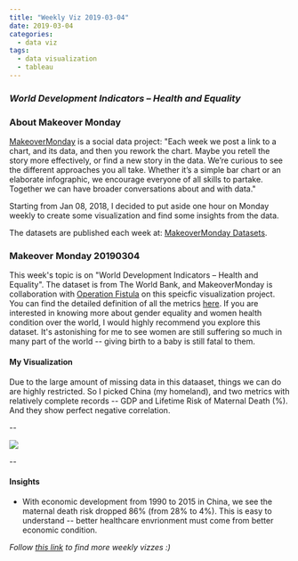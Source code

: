 ```yaml
---
title: "Weekly Viz 2019-03-04"
date: 2019-03-04
categories:
  - data viz
tags:
  - data visualization
  - tableau
---
```


### *World Development Indicators – Health and Equality*


### About Makeover Monday

[MakeoverMonday](http://www.makeovermonday.co.uk/) is a social data project:
"Each week we post a link to a chart, and its data, and then you rework the chart.
Maybe you retell the story more effectively, or find a new story in the data.
We’re curious to see the different approaches you all take. Whether it’s a simple bar chart or an elaborate infographic, we encourage everyone of all skills to partake.
Together we can have broader conversations about and with data."

Starting from Jan 08, 2018, I decided to put aside one hour on Monday weekly to create some visualization and find some insights from the data.

The datasets are published each week at: [MakeoverMonday Datasets](http://www.makeovermonday.co.uk/data/).

### Makeover Monday 20190304

This week's topic is on "World Development Indicators – Health and Equality". The dataset is from The World Bank, and MakeoverMonday is collaboration with [Operation Fistula](https://www.opfistula.org/) on this speicfic visualization project. You can find the detailed definition of all the metrics [here](https://data.world/makeovermonday/2019w10/workspace/file?filename=Operation+Fistula+-+Makeover+Monday+International+Women%27s+Day+Documentation.pdf). If you are interested in knowing more about gender equality and women health condition over the world, I would highly recommend you explore this dataset. It's astonishing for me to see women are still suffering so much in many part of the world -- giving birth to a baby is still fatal to them.   

#### My Visualization

Due to the large amount of missing data in this dataaset, things we can do are highly restricted. So I picked China (my homeland), and two metrics with relatively complete records -- GDP and Lifetime Risk of Maternal Death (%). And they show perfect negative correlation.  

--  

<div class='tableauPlaceholder' id='viz1551754173647' style='position: relative'>
<noscript><a href='#'>
  <img alt=' ' src='https:&#47;&#47;public.tableau.com&#47;static&#47;images&#47;Ma&#47;MakeOverMonday20190304&#47;China1990-2015&#47;1_rss.png' style='border: none' />
</a></noscript>
<object class='tableauViz'  style='display:none;'>
  <param name='host_url' value='https%3A%2F%2Fpublic.tableau.com%2F' />
  <param name='embed_code_version' value='3' />
  <param name='site_root' value='' />
  <param name='name' value='MakeOverMonday20190304&#47;China1990-2015' />
  <param name='tabs' value='no' />
  <param name='toolbar' value='yes' />
  <param name='static_image' value='https:&#47;&#47;public.tableau.com&#47;static&#47;images&#47;Ma&#47;MakeOverMonday20190304&#47;China1990-2015&#47;1.png' />
  <param name='animate_transition' value='yes' />
  <param name='display_static_image' value='yes' />
  <param name='display_spinner' value='yes' />
  <param name='display_overlay' value='yes' />
  <param name='display_count' value='yes' />
</object></div>              
<script type='text/javascript'>            
  var divElement = document.getElementById('viz1551754173647');   
  var vizElement = divElement.getElementsByTagName('object')[0];             
  vizElement.style.width='800px';vizElement.style.height='627px';               
  var scriptElement = document.createElement('script');                 
  scriptElement.src = 'https://public.tableau.com/javascripts/api/viz_v1.js';   
  vizElement.parentNode.insertBefore(scriptElement, vizElement);                
</script>  

--  

#### Insights
* With economic development from 1990 to 2015 in China, we see the maternal death risk dropped 86% (from 28% to 4%). This is easy to understand -- better healthcare envrionment must come from better economic condition.  


*Follow [this link](https://yudong-94.github.io/personal-website/project/MakeOverMonday2019/) to find more weekly vizzes :)*